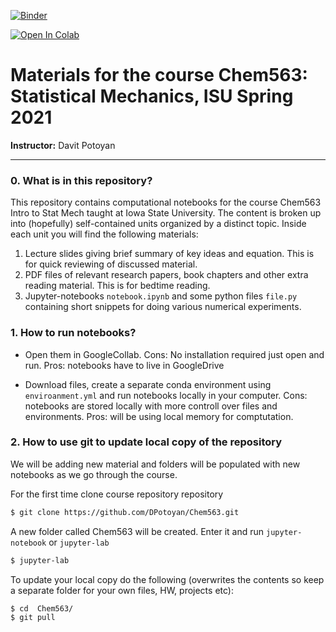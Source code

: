 
[![Binder](https://mybinder.org/badge_logo.svg)](https://mybinder.org/v2/gh/DPotoyan/Chem563/master)

[![Open In Colab](https://colab.research.google.com/assets/colab-badge.svg)](https://colab.research.google.com/github//DPotoyan/Chem563/edit/master/00_Welcome2Chem563.ipynb)

# Materials for the course Chem563: Statistical Mechanics, ISU Spring 2021 

**Instructor:** Davit Potoyan

---

### 0. What is in this repository?

This repository contains computational notebooks for the course Chem563 Intro to Stat Mech taught at Iowa State University. The content is broken up into (hopefully) self-contained units organized by a distinct topic. Inside each unit you will find the following materials:

1. Lecture slides giving brief summary of key ideas and equation. This is for quick reviewing of discussed material.
2. PDF files of relevant research papers, book chapters and other extra reading material. This is for bedtime reading.  
3. Jupyter-notebooks `notebook.ipynb` and some python files `file.py` containing short snippets for doing various numerical experiments.

### 1. How to run notebooks?

- Open them in GoogleCollab. Cons: No installation required just open and run. Pros: notebooks have to live in GoogleDrive

- Download files, create a separate conda environment using `enviroanment.yml` and run notebooks locally in your computer. Cons: notebooks are stored locally with more controll over files and environments. Pros: will be using local memory for comptutation.


### 2. How to use git to update local copy of the repository

We will be adding new material and folders will be populated with new notebooks as we go through the course. 

For the first time clone course repository repository
```bash
$ git clone https://github.com/DPotoyan/Chem563.git
```
A new folder called Chem563 will be created. Enter it and run `jupyter-notebook` or `jupyter-lab`
```bash
$ jupyter-lab 
```

To update your local copy do the following (overwrites the contents so keep a separate folder for your own files, HW, projects etc): 

```bash
$ cd  Chem563/
$ git pull
```
